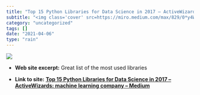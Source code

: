 ```yaml
---
title: "Top 15 Python Libraries for Data Science in 2017 – ActiveWizards: machine learning company – Medium"
subtitle: "<img class='cover' src=https://miro.medium.com/max/829/0*y4WgIPEjw7R9MqGa.png>"
category: "uncategorized"
tags: []
date: "2021-04-06"
type: "rain"
---
```

<img class="cover" src=https://miro.medium.com/max/829/0*y4WgIPEjw7R9MqGa.png>



* **Web site excerpt:** Great list of the most used libraries

* **Link to site:** **[Top 15 Python Libraries for Data Science in 2017 – ActiveWizards: machine learning company – Medium](https://medium.com/activewizards-machine-learning-company/top-15-python-libraries-for-data-science-in-in-2017-ab61b4f9b4a7?source=userActivityShare-d383785221d0-1523878111)**